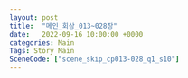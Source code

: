 ```yaml
---
layout: post
title:  "메인_회상_013~028장"
date:   2022-09-16 10:00:00 +0000
categories: Main
Tags: Story Main
SceneCode: ["scene_skip_cp013-028_q1_s10"]
---
```

